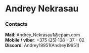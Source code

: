 <h1>Andrey Nekrasau</h1>
<h3>Contacts</h3>
<p><strong>Mail</strong>: Andrey_Nekrasau1@epam.com<br/>
  <strong>Mobile / viber</strong>: +375 (25) 108 - 37 - 02<br/>
  <strong>Discord</strong>: Andrey19951(Andrey19951)</p>
